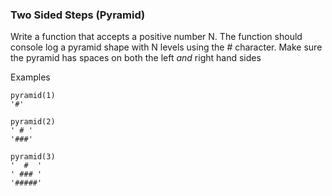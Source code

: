 ### Two Sided Steps (Pyramid)

Write a function that accepts a positive number N. The function should console log a pyramid shape with N levels using the # character.  Make sure the pyramid has spaces on both the left *and* right hand sides

Examples
```
pyramid(1)
'#'

pyramid(2)
' # '
'###'

pyramid(3)
'  #  '
' ### '
'#####'
```